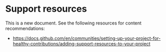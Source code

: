 # Support resources

This is a new document. See the following resources for content recommendations:

- https://docs.github.com/en/communities/setting-up-your-project-for-healthy-contributions/adding-support-resources-to-your-project